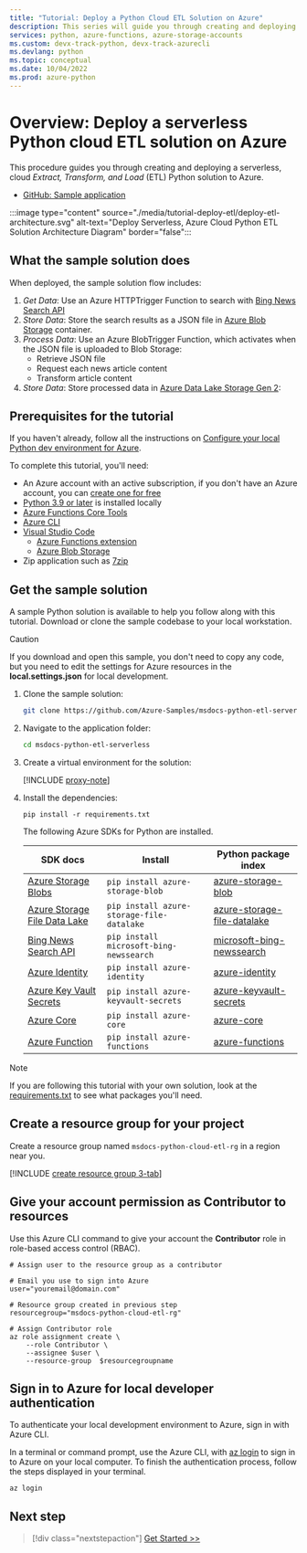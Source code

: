 ```yaml
---
title: "Tutorial: Deploy a Python Cloud ETL Solution on Azure"
description: This series will guide you through creating and deploying a serverless, cloud Extract, Transform, and Load (ETL) Python solution to Azure.
services: python, azure-functions, azure-storage-accounts
ms.custom: devx-track-python, devx-track-azurecli
ms.devlang: python
ms.topic: conceptual
ms.date: 10/04/2022
ms.prod: azure-python
---
```


# Overview: Deploy a serverless Python cloud ETL solution on Azure

This procedure guides you through creating and deploying a serverless, cloud *Extract, Transform, and Load* (ETL) Python solution to Azure.

* [GitHub: Sample application](https://github.com/Azure-Samples/msdocs-python-etl-serverless)

:::image type="content" source="./media/tutorial-deploy-etl/deploy-etl-architecture.svg" alt-text="Deploy Serverless, Azure Cloud Python ETL Solution Architecture Diagram" border="false":::

## What the sample solution does

When deployed, the sample solution flow includes:

1. *Get Data*: Use an Azure HTTPTrigger Function to search with [Bing News Search API](/bing/search-apis/bing-news-search/overview)
1. *Store Data*: Store the search results as a JSON file in [Azure Blob Storage](/azure/storage/blobs/storage-blobs-overview) container.
1. *Process Data*: Use an Azure BlobTrigger Function, which activates when the JSON file is uploaded to Blob Storage:
    * Retrieve JSON file
    * Request each news article content
    * Transform article content
1. *Store Data*: Store processed data in [Azure Data Lake Storage Gen 2](/azure/storage/blobs/data-lake-storage-introduction):

## Prerequisites for the tutorial

If you haven't already, follow all the instructions on [Configure your local Python dev environment for Azure](/azure/developer/python/configure-local-development-environment).

To complete this tutorial, you'll need:

* An Azure account with an active subscription, if you don't have an Azure account, you can [create one for free](https://azure.microsoft.com/free/)
* [Python 3.9 or later](https://www.python.org/downloads/) is installed locally
* [Azure Functions Core Tools](/azure/azure-functions/functions-run-local)
* [Azure CLI](/cli/azure/install-azure-cli)
* [Visual Studio Code](https://code.visualstudio.com/download)
    * [Azure Functions extension](https://marketplace.visualstudio.com/items?itemName=ms-azuretools.vscode-azurefunctions)
    * [Azure Blob Storage](https://marketplace.visualstudio.com/items?itemName=ms-azuretools.vscode-azurestorage)
* Zip application such as [7zip](https://www.7-zip.org/)

## Get the sample solution

A sample Python solution is available to help you follow along with this tutorial. Download or clone the sample codebase to your local workstation. 

> [!CAUTION]
> If you download and open this sample, you don't need to copy any code, but you need to edit the settings for Azure resources in the **local.settings.json** for local development.

1. Clone the sample solution:

    ```bash
    git clone https://github.com/Azure-Samples/msdocs-python-etl-serverless
    ```

1. Navigate to the application folder:

    ```bash
    cd msdocs-python-etl-serverless
    ```

1. Create a virtual environment for the solution:

    [!INCLUDE [proxy-note](./includes/create-virtual-environment-tab.md)]

1. Install the dependencies:

    ```Console
    pip install -r requirements.txt
    ```

    The following Azure SDKs for Python are installed.

    |SDK docs   |Install | Python package index |
    |---------------------|--------|----------------------|
    |[Azure Storage Blobs](/python/api/overview/azure/storage-blob-readme) | `pip install azure-storage-blob`| [azure-storage-blob](https://pypi.org/project/azure-storage-blob/) |
    | [Azure Storage File Data Lake](/python/api/overview/azure/storage-file-datalake-readme) | `pip install azure-storage-file-datalake` | [azure-storage-file-datalake](https://pypi.org/project/azure-storage-file-datalake/) |
    | [Bing News Search API](/bing/search-apis/bing-news-search/reference/endpoints) | `pip install microsoft-bing-newssearch`| [microsoft-bing-newssearch](https://pypi.org/project/microsoft-bing-newssearch/) |
    | [Azure Identity](/python/api/overview/azure/identity-readme) | `pip install azure-identity` | [azure-identity](https://pypi.org/project/azure-identity/) |
    | [Azure Key Vault Secrets](/python/api/overview/azure/keyvault-secrets-readme) | `pip install azure-keyvault-secrets` | [azure-keyvault-secrets](https://pypi.org/project/azure-keyvault-secrets/) |
    | [Azure Core](/python/api/overview/azure/core-readme) | `pip install azure-core` | [azure-core](https://pypi.org/project/azure-core/) |
    | [Azure Function](/python/api/azure-functions/azure.functions) | `pip install azure-functions` | [azure-functions](https://pypi.org/project/azure-functions/) |

> [!NOTE]
> If you are following this tutorial with your own solution, look at the [requirements.txt](https://github.com/Azure-Samples/msdocs-python-etl-serverless/blob/main/requirements.txt) to see what packages you'll need.

## Create a resource group for your project

Create a resource group named `msdocs-python-cloud-etl-rg` in a region near you.

[!INCLUDE [create resource group 3-tab](../includes/create-resource-group.md)]

## Give your account permission as Contributor to resources

Use this Azure CLI command to give your account the **Contributor** role in role-based access control (RBAC).

```azurecli
# Assign user to the resource group as a contributor

# Email you use to sign into Azure 
user="youremail@domain.com"

# Resource group created in previous step
resourcegroup="msdocs-python-cloud-etl-rg"

# Assign Contributor role
az role assignment create \
    --role Contributor \
    --assignee $user \
    --resource-group  $resourcegroupname
```

## Sign in to Azure for local developer authentication

To authenticate your local development environment to Azure, sign in with Azure CLI. 

In a terminal or command prompt, use the Azure CLI, with [az login](/cli/azure/reference-index#az-login) to sign in to Azure on your local computer. To finish the authentication process, follow the steps displayed in your terminal.

```azurecli
az login
```

## Next step

> [!div class="nextstepaction"]
> [Get Started >>](tutorial-deploy-azure-cloud-python-etl-02-get-data.md)

